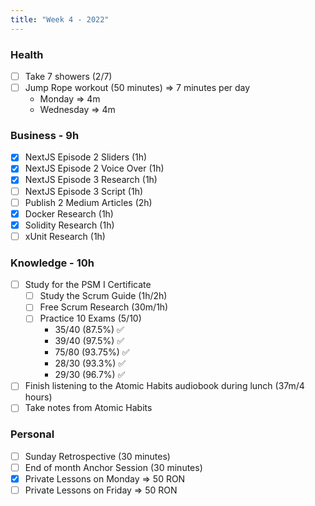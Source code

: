 ```yaml
---
title: "Week 4 - 2022"
---
```

### Health
- [ ] Take 7 showers (2/7) 
- [ ] Jump Rope workout (50 minutes) => 7 minutes per day
	- Monday => 4m
	- Wednesday => 4m

### Business - 9h
- [x] NextJS Episode 2 Sliders (1h)
- [x] NextJS Episode 2 Voice Over (1h)
- [x] NextJS Episode 3 Research (1h)
- [ ] NextJS Episode 3 Script (1h)
- [ ] Publish 2 Medium Articles (2h)
- [x] Docker Research (1h)
- [x] Solidity Research (1h)
- [ ] xUnit Research (1h)

### Knowledge - 10h
- [ ] Study for the PSM I Certificate
	- [ ] Study the Scrum Guide (1h/2h)
	- [ ] Free Scrum Research (30m/1h)
	- [ ] Practice 10 Exams (5/10)
		- 35/40 (87.5%) ✅
		- 39/40 (97.5%) ✅
		- 75/80 (93.75%) ✅
		- 28/30 (93.3%) ✅
		- 29/30 (96.7%) ✅
- [ ] Finish listening to the Atomic Habits audiobook during lunch (37m/4 hours)
- [ ] Take notes from Atomic Habits

### Personal
- [ ] Sunday Retrospective (30 minutes)
- [ ] End of month Anchor Session (30 minutes)
- [x] Private Lessons on Monday => 50 RON
- [ ] Private Lessons on Friday => 50 RON
